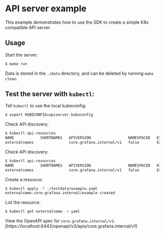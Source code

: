 # API server example

This example demonstrates how to use the SDK to create a simple K8s compatible API server.

## Usage

Start the server:

```sh
$ make run
```

Data is stored in the `./data` directory, and can be deleted by running `make clean`.

## Test the server with `kubectl`:

Tell `kubectl` to use the local kubeconfig:
```sh
$ export KUBECONFIG=apiserver.kubeconfig
```

Check API discovery:
```sh
$ kubectl api-resources
NAME            SHORTNAMES   APIVERSION                 NAMESPACED   KIND
externalnames                core.grafana.internal/v1   false        ExternalName
```

Check API discovery:
```sh
$ kubectl api-resources
NAME            SHORTNAMES   APIVERSION                 NAMESPACED   KIND
externalnames                core.grafana.internal/v1   false        ExternalName
```

Create a resource:
```sh
$ kubectl apply -f ./testdata/example.yaml 
externalname.core.grafana.internal/example created
```

List the resource:
```sh
$ kubectl get externalname -o yaml
```

View the OpenAPI spec for `core.grafana.internal/v1`: [https://localhost:6443/openapi/v3/apis/core.grafana.internal/v1]
